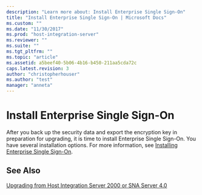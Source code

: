 ```yaml
---
description: "Learn more about: Install Enterprise Single Sign-On"
title: "Install Enterprise Single Sign-On | Microsoft Docs"
ms.custom: ""
ms.date: "11/30/2017"
ms.prod: "host-integration-server"
ms.reviewer: ""
ms.suite: ""
ms.tgt_pltfrm: ""
ms.topic: "article"
ms.assetid: a5beef40-5b06-4b16-b450-211aa5cda72c
caps.latest.revision: 3
author: "christopherhouser"
ms.author: "test"
manager: "anneta"
---
```

# Install Enterprise Single Sign-On
After you back up the security data and export the encryption key in preparation for upgrading, it is time to install Enterprise Single Sign-On. You have several installation options. For more information, see [Installing Enterprise Single Sign-On](../esso/installing-enterprise-single-sign-on.md).  
  
## See Also  
 [Upgrading from Host Integration Server 2000 or SNA Server 4.0](../esso/upgrading-from-host-integration-server-2000-or-sna-server-4-0.md)
